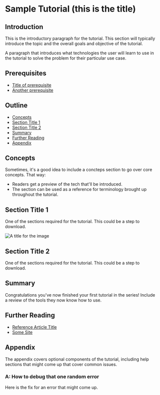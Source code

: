 # Sample Tutorial (this is the title)

## Introduction

This is the introductory paragraph for the tutorial.  This section will typically introduce the topic and the overall goals and objective of the tutorial.

A paragraph that introduces what technologies the user will learn to use in the tutorial to solve the problem for their particular use case.

## Prerequisites

- [Title of prerequisite](http://example.com/link/to/required/tutorial)
- [Another prerequisite](http://example.com/link/to/required/tutorial)

## Outline

- [Concepts](#concepts)
- [Section Title 1](#section-title-1)
- [Section Title 2](#section-title-2)
- [Summary](#summary)
- [Further Reading](#further-reading)
- [Appendix](#appendix)

## Concepts

Sometimes, it's a good idea to include a concteps section to go over core concepts.  That way:

- Readers get a preview of the tech that'll be introduced.
- The section can be used as a reference for terminology brought up throughout the tutorial.

## Section Title 1

One of the sections required for the tutorial.  This could be a step to download.

![A title for the image](/assets/image-of-something.png)

## Section Title 2

One of the sections required for the tutorial.  This could be a step to download.

## Summary

Congratulations you've now finished your first tutorial in the series!  Include a review of the tools they now know how to use.

## Further Reading

- [Reference Article Title](http://example.com)
- [Some Site](http://hortonworks.com)

## Appendix

The appendix covers optional components of the tutorial, including help sections that might come up that cover common issues.

### A: How to debug that one random error

Here is the fix for an error that might come up.

